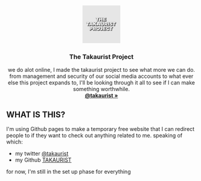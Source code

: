 <p align="center">
  <img src="TTP square.png" width=100 height=100 alt= "logo">

  <h3 align="center"> The Takaurist Project </h3>

  <p align="center">
    we do alot online, I made the takaurist project to see what more we can do. from management and security of our social media accounts to what ever else this project expands to, I'll be looking through it all to see if I can make something worthwhile.
    <br>
    <a href="https://twitter.com/takaurist"><strong>@takaurist &raquo;</strong></a>
  </p>
</p>

## WHAT IS THIS?
I'm using Github pages to make a temporary free website that I can redirect people to if they want to check out anything related to me.
speaking of which:
- my twitter [@takaurist](https://twitter.com/takaurist)
- my Github [TAKAURIST](https://github.com/TAKAURIST)

for now, I'm still in the set up phase for everything
